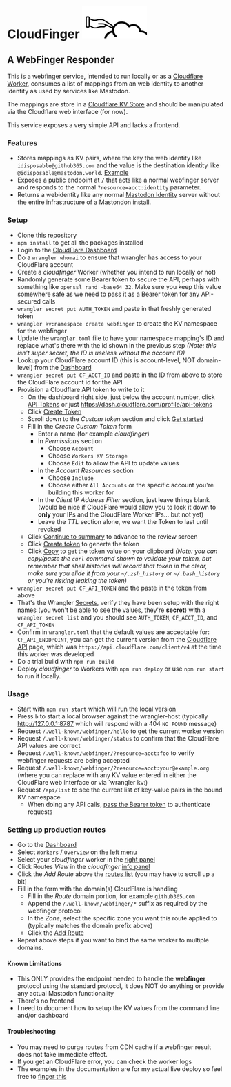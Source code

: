 # CloudFinger <img src='./docs/cloudfinger.svg' title='CloudFinger Logo' width=150px height=75px />

## A WebFinger Responder

This is a webfinger service, intended to run locally or as a [Cloudflare Worker](https://developers.cloudflare.com/workers), consumes a list of mappings from an web identity to another identity as used by services like Mastodon.

The mappings are store in a [Cloudflare KV Store](https://developers.cloudflare.com/workers/runtime-apis/kv/) and should be manipulated via the Cloudflare web interface (for now).

This service exposes a very simple API and lacks a frontend.

### Features

- Stores mappings as KV pairs, where the key the web identity like `idisposable@github365.com` and the value is the destination identity like `@idisposable@mastodon.world`. [Example](https://github365.com/.well-known/webfinger/?resource=acct:idisposable@github365.com)
- Exposes a public endpoint at `/` that acts like a normal webfinger server and responds to the normal `?resource=acct:identity` parameter.
- Returns a webidentity like any normal [Mastodon Identity](https://docs.joinmastodon.org/spec/webfinger/) server without the entire infrastructure of a Mastondon install.

### Setup

- Clone this repository
- `npm install` to get all the packages installed
- Login to the [CloudFlare Dashboard](https://dash.cloudflare.com/)
- Do a `wrangler whomai` to ensure that wrangler has access to your CloudFlare account
- Create a _cloudfinger_ Worker (whether you intend to run locally or not)
- Randomly generate some Bearer token to secure the API, perhaps with something like `openssl rand -base64 32`. Make sure you keep this value somewhere safe as we need to pass it as a Bearer token for any API-secured calls
- `wrangler secret put AUTH_TOKEN` and paste in that freshly generated token
- `wrangler kv:namespace create webfinger` to create the KV namespace for the webfinger
- Update the `wrangler.toml` file to have your namespace mapping's ID and replace what's there with the id shown in the previous step _(Note: this isn't super secret, the ID is useless without the account ID)_
- Lookup your CloudFlare account ID (this is account-level, NOT domain-level) from the [Dashboard](./docs/account.png)
- `wrangler secret put CF_ACCT_ID` and paste in the ID from above to store the CloudFlare account id for the API
- Provision a Cloudflare API token to write to it
  - On the dashboard right side, just below the account number, click [API Tokens](./docs/api-tokens-1.png) or just <https://dash.cloudflare.com/profile/api-tokens>
  - Click [Create Token](./docs/api-tokens-2.png)
  - Scroll down to the _Custom token_ section and click [Get started](./docs/api-tokens-3.png)
  - Fill in the _Create Custom Token_ form
    - Enter a name (for example _cloudfinger_)
    - In _Permissions_ section
      - Choose `Account`
      - Choose `Workers KV Storage`
      - Choose `Edit` to allow the API to update values
    - In the _Account Resources_ section
      - Choose `Include`
      - Choose either `All Accounts` or the specific account you're building this worker for
    - In the _Client IP Address Filter_ section, just leave things blank (would be nice if CloudFlare would allow you to lock it down to **only** your IPs and the CloudFlare Worker IPs... but not yet)
    - Leave the _TTL_ section alone, we want the Token to last until revoked
  - Click [Continue to summary](./docs/api-tokens-4.png) to advance to the review screen
  - Click [Create token](./docs/api-tokens-5.png) to generte the token
  - Click [Copy](./docs/api-tokens-6.png) to get the token value on your clipboard _(Note: you can copy/paste the `curl` command shown to validate your token, but remember that shell histories will record that token in the clear, make sure you elide it from your `~/.zsh_history` or `~/.bash_history` or you're risking leaking the token)_
- `wrangler secret put CF_API_TOKEN` and the paste in the token from above
- That's the Wrangler [Secrets](https://developers.cloudflare.com/workers/wrangler/commands/#secret), verify they have been setup with the right names (you won't be able to see the values, they're **secret**) with a `wrangler secret list` and you should see `AUTH_TOKEN`, `CF_ACCT_ID`, and `CF_API_TOKEN`
- Confirm in `wrangler.toml` that the default values are acceptable for: `CF_API_ENDDPOINT`, you can get the current version from the [Cloudflare API](https://developers.cloudflare.com/api) page, which was `https://api.cloudflare.com/client/v4` at the time this worker was developed
- Do a trial build with `npm run build`
- Deploy _cloudfinger_ to Workers with `npm run deploy` or use `npm run start`
  to run it locally.

### Usage

- Start with `npm run start` which will run the local version
- Press `b` to start a local browser against the wrangler-host (typically <http://127.0.0.1:8787> which will respond with a 404 `NO FOUND` message)
- Request `/.well-known/webfinger/hello` to get the current worker version
- Request `/.well-known/webfinger/status` to confirm that the CloudFlare API values are correct
- Request `/.well-known/webfinger/?resource=acct:foo` to verify webfinger requests are being accepted
- Request `/.well-known/webfinger/?resource=acct:your@example.org` (where you can replace with any KV value entered in either the CloudFlare web interface or via `wrangler kv:)
- Request `/api/list` to see the current list of key-value pairs in the bound KV namespace
  - When doing any API calls, [pass the Bearer token](./docs/api-sample.png) to authenticate requests

### Setting up production routes

- Go to the [Dashboard](https://dash.cloudflare.com/)
- Select `Workers` / `Overview` on the [left menu](./docs/routes-1.png)
- Select your _cloudfinger_ worker in the [right panel](./docs/routes-2.png)
- Click Routes _View_ in the _cloudfinger_ [info panel](./docs/routes-3.png)
- Click the _Add Route_ above the [routes list](./docs/routes-4.png) (you may have to scroll up a bit)
- Fill in the form with the domain(s) CloudFlare is handling
  - Fill in the _Route_ domain portion, for example `github365.com`
  - Append the `/.well-known/webfinger/*` suffix as required by the webfinger protocol
  - In the _Zone_, select the specific zone you want this route applied to (typically matches the domain prefix above)
  - Click the [Add Route](./docs/routes-5.png)
- Repeat above steps if you want to bind the same worker to multiple domains.

#### Known Limitations

- This ONLY provides the endpoint needed to handle the **webfinger** protocol using the standard protocol, it does NOT do anything or provide any actual Mastodon functionality
- There's no frontend
- I need to document how to setup the KV values from the command line and/or dashboard

#### Troubleshooting

- You may need to purge routes from CDN cache if a webfinger result does not take immediate effect.
- If you get an CloudFlare error, you can check the worker logs
- The examples in the documentation are for my actual live deploy so feel free to [finger this](https://github365.com/.well-known/webfinger/?resource=acct:idisposable@github365.com)
